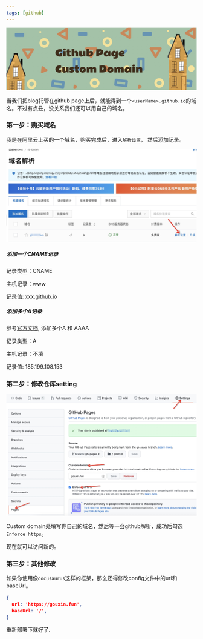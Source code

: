 ```yaml
---
tags: [github]
---
```

![68CF50FD-8CA2-4A5B-9D3A-F1786775BDFD](./68CF50FD-8CA2-4A5B-9D3A-F1786775BDFD.png)

当我们把blog托管在github page上后，就能得到一个`<userName>.github.io`的域名。不过有点丑，没关系我们还可以用自己的域名。
<!--truncate-->
### 第一步：购买域名

我是在阿里云上买的一个域名，购买完成后，进入`解析设置`， 然后添加记录。

![23A6A5C1-68E6-4B1C-B56F-C962C574E897](./23A6A5C1-68E6-4B1C-B56F-C962C574E897.png)

##### 添加一个CNAME记录

记录类型：CNAME

主机记录：www

记录值:  xxx.github.io

##### 添加多个A记录

参考[官方文档](https://docs.github.com/en/pages/configuring-a-custom-domain-for-your-github-pages-site/managing-a-custom-domain-for-your-github-pages-site#configuring-an-apex-domain), 添加多个A 和 AAAA

记录类型：A

主机记录：不填

记录值:  185.199.108.153

### 第二步：修改仓库setting

![226E7E5E-6EE6-457B-85F9-CD1823B554ED](./226E7E5E-6EE6-457B-85F9-CD1823B554ED.png)

Custom domain处填写你自己的域名，然后等一会github解析，成功后勾选`Enforce https`。

现在就可以访问新的。

### 第三步：其他修改

如果你使用像`docusaurus`这样的框架，那么还得修改config文件中的url和baseUrl。

```json
{
  url: 'https://gouxin.fun',
  baseUrl: '/',
}
```

重新部署下就好了.